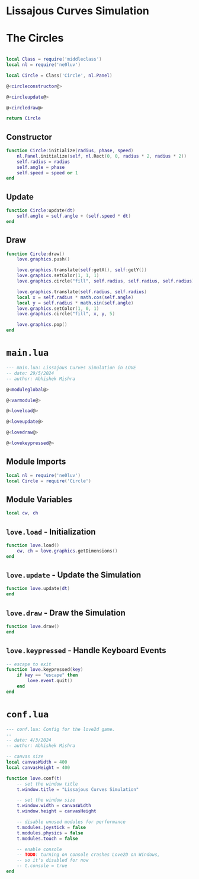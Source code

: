 # Lissajous Curves Simulation

# The Circles

```lua {code_file="circle.lua"}

local Class = require('middleclass')
local nl = require('ne0luv')

local Circle = Class('Circle', nl.Panel)

@<circleconstructor@>

@<circleupdate@>

@<circledraw@>

return Circle
```

## Constructor

```lua {code_id="circleconstructor"}
function Circle:initialize(radius, phase, speed)
    nl.Panel.initialize(self, nl.Rect(0, 0, radius * 2, radius * 2))
    self.radius = radius
    self.angle = phase
    self.speed = speed or 1
end
```

## Update

```lua {code_id="circleupdate"}
function Circle:update(dt)
    self.angle = self.angle + (self.speed * dt)
end
```

## Draw

```lua {code_id="circledraw"}
function Circle:draw()
    love.graphics.push()

    love.graphics.translate(self:getX(), self:getY())
    love.graphics.setColor(1, 1, 1)
    love.graphics.circle("fill", self.radius, self.radius, self.radius)

    love.graphics.translate(self.radius, self.radius)
    local x = self.radius * math.cos(self.angle)
    local y = self.radius * math.sin(self.angle)
    love.graphics.setColor(1, 0, 1)
    love.graphics.circle("fill", x, y, 5)

    love.graphics.pop()
end
```

# `main.lua`

```lua {code_file="main.lua"}
--- main.lua: Lissajous Curves Simulation in LÖVE
-- date: 29/5/2024
-- author: Abhishek Mishra

@<moduleglobal@>

@<varmodule@>

@<loveload@>

@<loveupdate@>

@<lovedraw@>

@<lovekeypressed@>
```

## Module Imports

```lua {code_id="moduleglobal"}
local nl = require('ne0luv')
local Circle = require('Circle')
```

## Module Variables

```lua {code_id="varmodule"}
local cw, ch
```

## `love.load` - Initialization

```lua {code_id="loveload"}
function love.load()
    cw, ch = love.graphics.getDimensions()
end

```

## `love.update` - Update the Simulation

```lua {code_id="loveupdate"}
function love.update(dt)
end

```

## `love.draw` - Draw the Simulation

```lua {code_id="lovedraw"}
function love.draw()
end

```

## `love.keypressed` - Handle Keyboard Events

```lua {code_id="lovekeypressed"}
-- escape to exit
function love.keypressed(key)
    if key == "escape" then
        love.event.quit()
    end
end
```


# `conf.lua`

```lua { code_file="conf.lua" }
--- conf.lua: Config for the love2d game.
--
-- date: 4/3/2024
-- author: Abhishek Mishra

-- canvas size
local canvasWidth = 400
local canvasHeight = 400

function love.conf(t)
    -- set the window title
    t.window.title = "Lissajous Curves Simulation"

    -- set the window size
    t.window.width = canvasWidth
    t.window.height = canvasHeight

    -- disable unused modules for performance
    t.modules.joystick = false
    t.modules.physics = false
    t.modules.touch = false

    -- enable console
    -- TODO: turning on console crashes Love2D on Windows,
    -- so it's disabled for now
    -- t.console = true
end

```
